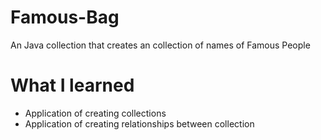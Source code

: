 # Famous-Bag

An Java collection that creates an collection of names of Famous People

# What I learned
* Application of creating collections
* Application of creating relationships between collection
